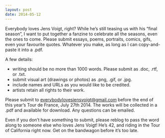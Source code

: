 ```yaml
---
layout: post
date: 2014-05-12
---
```


Everybody loves Jens Voigt, right? While he’s still teasing us with his “final season”, I want to put together a fanzine to celebrate all the seasons, even the ones to come. Please submit essays, poems, portraits, comics, gifs, even your favourite quotes. Whatever you make, as long as I can copy-and-paste it into a .pdf.

A few details:  
- writing should be no more than 1000 words. Please submit as .doc, .rtf, or .txt.  
- submit visual art (drawings or photos) as .png, .gif, or .jpg.  
- include names and URLs as you would like to be credited.  
- artists retain all rights to their work.  

Please submit to everybodylovesjensvoigt@gmail.com before the end of this year’s Tour de France, July 27th 2014. The works will be collected in a .pdf and available for download. Any questions can be emailed.

Even if you don’t have something to submit, please reblog to pass the word along to someone else who loves Jens Voigt! He’s 42, and riding in the Tour of California right now. Get on the bandwagon before it’s too late.
